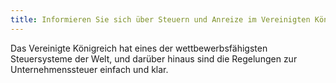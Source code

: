 ```yaml
---
title: Informieren Sie sich über Steuern und Anreize im Vereinigten Königreich
---
```


Das Vereinigte Königreich hat eines der wettbewerbsfähigsten Steuersysteme der Welt, und darüber hinaus sind die Regelungen zur Unternehmenssteuer einfach und klar.
